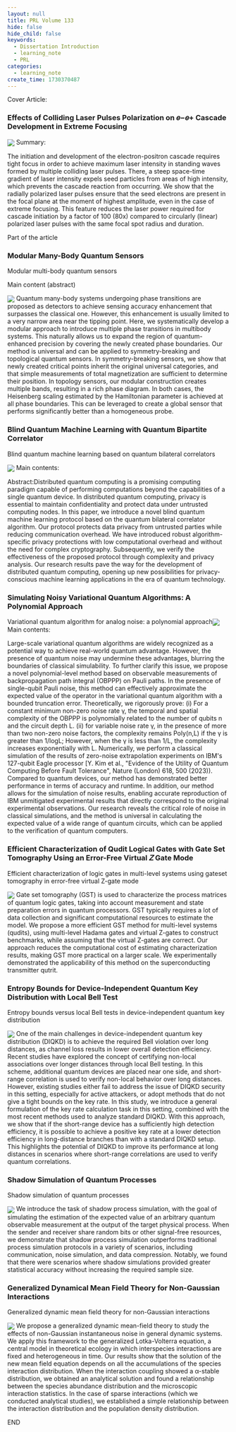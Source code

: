 ```yaml
---
layout: null
title: PRL Volume 133
hide: false
hide_child: false
keywords:
  - Dissertation Introduction
  - learning_note
  - PRL
categories:
  - learning_note
create_time: 1730370487
---
```


Cover Article:

### Effects of Colliding Laser Pulses Polarization on 𝑒−⁢𝑒+ Cascade Development in Extreme Focusing

<img src="/assets/YnWpbsE11oCWQmx3YKOcbCVJnT0.png" src-width="500" class="markdown-img m-auto" src-height="290" align="center"/>
Summary:

The initiation and development of the electron-positron cascade requires tight focus in order to achieve maximum laser intensity in standing waves formed by multiple colliding laser pulses. There, a steep space-time gradient of laser intensity expels seed particles from areas of high intensity, which prevents the cascade reaction from occurring. We show that the radially polarized laser pulses ensure that the seed electrons are present in the focal plane at the moment of highest amplitude, even in the case of extreme focusing. This feature reduces the laser power required for cascade initiation by a factor of 100 (80x) compared to circularly (linear) polarized laser pulses with the same focal spot radius and duration.

Part of the article

### Modular Many-Body Quantum Sensors

Modular multi-body quantum sensors

Main content (abstract)

<img src="/assets/Lae8bmo4koRyjIx8TAGclLGvnTg.png" src-width="500" class="markdown-img m-auto" src-height="129" align="center"/>
Quantum many-body systems undergoing phase transitions are proposed as detectors to achieve sensing accuracy enhancement that surpasses the classical one. However, this enhancement is usually limited to a very narrow area near the tipping point. Here, we systematically develop a modular approach to introduce multiple phase transitions in multibody systems. This naturally allows us to expand the region of quantum-enhanced precision by covering the newly created phase boundaries. Our method is universal and can be applied to symmetry-breaking and topological quantum sensors. In symmetry-breaking sensors, we show that newly created critical points inherit the original universal categories, and that simple measurements of total magnetization are sufficient to determine their position. In topology sensors, our modular construction creates multiple bands, resulting in a rich phase diagram. In both cases, the Heisenberg scaling estimated by the Hamiltonian parameter is achieved at all phase boundaries. This can be leveraged to create a global sensor that performs significantly better than a homogeneous probe.

### Blind Quantum Machine Learning with Quantum Bipartite Correlator

Blind quantum machine learning based on quantum bilateral correlators

<img src="/assets/C2NCbiRNpomeBFx1E1tcX5aFnQf.png" src-width="500" class="markdown-img m-auto" src-height="342" align="center"/>
Main contents:

Abstract:Distributed quantum computing is a promising computing paradigm capable of performing computations beyond the capabilities of a single quantum device. In distributed quantum computing, privacy is essential to maintain confidentiality and protect data under untrusted computing nodes. In this paper, we introduce a novel blind quantum machine learning protocol based on the quantum bilateral correlator algorithm. Our protocol protects data privacy from untrusted parties while reducing communication overhead. We have introduced robust algorithm-specific privacy protections with low computational overhead and without the need for complex cryptography. Subsequently, we verify the effectiveness of the proposed protocol through complexity and privacy analysis. Our research results pave the way for the development of distributed quantum computing, opening up new possibilities for privacy-conscious machine learning applications in the era of quantum technology.

### Simulating Noisy Variational Quantum Algorithms: A Polynomial Approach

Variational quantum algorithm for analog noise: a polynomial approach<img src="/assets/CiuUbxWxSo6K5Rxgth1cXK2BnEu.png" src-width="500" class="markdown-img m-auto" src-height="329" align="center"/>
Main contents:

Large-scale variational quantum algorithms are widely recognized as a potential way to achieve real-world quantum advantage. However, the presence of quantum noise may undermine these advantages, blurring the boundaries of classical simulability. To further clarify this issue, we propose a novel polynomial-level method based on observable measurements of backpropagation path integral (OBPPP) on Pauli paths. In the presence of single-qubit Pauli noise, this method can effectively approximate the expected value of the operator in the variational quantum algorithm with a bounded truncation error. Theoretically, we rigorously prove: (i) For a constant minimum non-zero noise rate γ, the temporal and spatial complexity of the OBPPP is polynomially related to the number of qubits n and the circuit depth L. (ii) for variable noise rate γ, in the presence of more than two non-zero noise factors, the complexity remains Poly(n,L) if the γ is greater than 1/logL; However, when the γ is less than 1/L, the complexity increases exponentially with L. Numerically, we perform a classical simulation of the results of zero-noise extrapolation experiments on IBM's 127-qubit Eagle processor [Y. Kim et al., "Evidence of the Utility of Quantum Computing Before Fault Tolerance", Nature (London) 618, 500 (2023)). Compared to quantum devices, our method has demonstrated better performance in terms of accuracy and runtime. In addition, our method allows for the simulation of noise results, enabling accurate reproduction of IBM unmitigated experimental results that directly correspond to the original experimental observations. Our research reveals the critical role of noise in classical simulations, and the method is universal in calculating the expected value of a wide range of quantum circuits, which can be applied to the verification of quantum computers.

### Efficient Characterization of Qudit Logical Gates with Gate Set Tomography Using an Error-Free Virtual 𝑍 Gate Mode

Efficient characterization of logic gates in multi-level systems using gateset tomography in error-free virtual Z-gate mode

<img src="/assets/Nrz7bX0t4oUbgmxxi6CcGSMeneb.png" src-width="500" class="markdown-img m-auto" src-height="423" align="center"/>
Gate set tomography (GST) is used to characterize the process matrices of quantum logic gates, taking into account measurement and state preparation errors in quantum processors. GST typically requires a lot of data collection and significant computational resources to estimate the model. We propose a more efficient GST method for multi-level systems (qudits), using multi-level Hadama gates and virtual Z-gates to construct benchmarks, while assuming that the virtual Z-gates are correct. Our approach reduces the computational cost of estimating characterization results, making GST more practical on a larger scale. We experimentally demonstrated the applicability of this method on the superconducting transmitter qutrit.

### Entropy Bounds for Device-Independent Quantum Key Distribution with Local Bell Test

Entropy bounds versus local Bell tests in device-independent quantum key distribution

<img src="/assets/WoFXbvgSnoY5rLxEYEHcv2D7nyb.png" src-width="500" class="markdown-img m-auto" src-height="281" align="center"/>
One of the main challenges in device-independent quantum key distribution (DIQKD) is to achieve the required Bell violation over long distances, as channel loss results in lower overall detection efficiency. Recent studies have explored the concept of certifying non-local associations over longer distances through local Bell testing. In this scheme, additional quantum devices are placed near one side, and short-range correlation is used to verify non-local behavior over long distances. However, existing studies either fail to address the issue of DIQKD security in this setting, especially for active attackers, or adopt methods that do not give a tight bounds on the key rate. In this study, we introduce a general formulation of the key rate calculation task in this setting, combined with the most recent methods used to analyze standard DIQKD. With this approach, we show that if the short-range device has a sufficiently high detection efficiency, it is possible to achieve a positive key rate at a lower detection efficiency in long-distance branches than with a standard DIQKD setup. This highlights the potential of DIQKD to improve its performance at long distances in scenarios where short-range correlations are used to verify quantum correlations.

### Shadow Simulation of Quantum Processes

Shadow simulation of quantum processes

<img src="/assets/BAyZbQYtsoHcDwxIBFOciLLfnyb.png" src-width="500" class="markdown-img m-auto" src-height="212" align="center"/>
We introduce the task of shadow process simulation, with the goal of simulating the estimation of the expected value of an arbitrary quantum observable measurement at the output of the target physical process. When the sender and receiver share random bits or other signal-free resources, we demonstrate that shadow process simulation outperforms traditional process simulation protocols in a variety of scenarios, including communication, noise simulation, and data compression. Notably, we found that there were scenarios where shadow simulations provided greater statistical accuracy without increasing the required sample size.

### Generalized Dynamical Mean Field Theory for Non-Gaussian Interactions

Generalized dynamic mean field theory for non-Gaussian interactions

<img src="/assets/PBPobNLmEoo98CxpCB0cAkPOnNe.png" src-width="500" class="markdown-img m-auto" src-height="323" align="center"/>
We propose a generalized dynamic mean-field theory to study the effects of non-Gaussian instantaneous noise in general dynamic systems. We apply this framework to the generalized Lotka-Volterra equation, a central model in theoretical ecology in which interspecies interactions are fixed and heterogeneous in time. Our results show that the solution of the new mean field equation depends on all the accumulations of the species interaction distribution. When the interaction coupling showed a α-stable distribution, we obtained an analytical solution and found a relationship between the species abundance distribution and the microscopic interaction statistics. In the case of sparse interactions (which we conducted analytical studies), we established a simple relationship between the interaction distribution and the population density distribution.

END